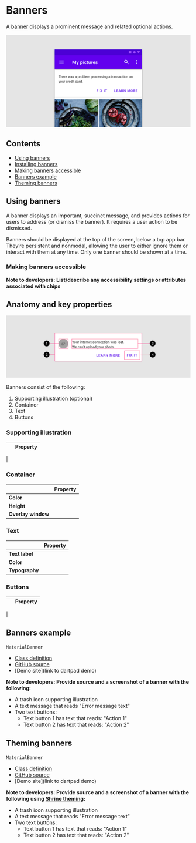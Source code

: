 <!--docs:
title: "Material Banners"
layout: detail
section: components
excerpt: "A banner displays a prominent message and related optional actions."
iconId: 
path: /catalog/material-banners/
-->

# Banners

A [banner](https://material.io/components/banners) displays a prominent message and related optional actions.

![Hero image of a banner showing a transaction error message](assets/banners_hero.png)

## Contents

* [Using banners](#using-banners)
* [Installing banners](#installing-banners)
* [Making banners accessible](#making-banners-accessible)
* [Banners example](#banners-example)
* [Theming banners](#theming-banners)

## Using banners

A banner displays an important, succinct message, and provides actions for users to address (or dismiss the banner). It requires a user action to be dismissed.

Banners should be displayed at the top of the screen, below a top app bar. They’re persistent and nonmodal, allowing the user to either ignore them or interact with them at any time. Only one banner should be shown at a time.


### Making banners accessible

**Note to developers: List/describe any accessibility settings or attributes associated with chips**

## Anatomy and key properties

![Banners anatomy diagram](assets/banners_anatomy.png)

Banners consist of the following:

1. Supporting illustration (optional)
2. Container
3. Text
4. Buttons


### Supporting illustration

&nbsp;         | Property
-------------- | ------------------------ 
 | 

### Container

&nbsp; | Property
------ | --------- 
**Color** |  
**Height** |  
**Overlay window** |


### Text

&nbsp;         | Property
-------------- | ------------------------ 
**Text label** | 
**Color**      | 
**Typography** | 



### Buttons

&nbsp;         | Property
-------------- | ------------------------ 
 | 


## Banners example

`MaterialBanner`
* [Class definition](https://master-api.flutter.dev/flutter/material/MaterialBanner-class.html)
* [GitHub source](https://github.com/flutter/flutter/blob/master/packages/flutter/lib/src/material/banner.dart)
* [Demo site](link to dartpad demo)

**Note to developers: Provide source and a screenshot of a banner with the following:**
* A trash icon supporting illustration
* A text message that reads "Error message text"
* Two text buttons:
    * Text button 1 has text that reads: "Action 1"
    * Text button 2 has text that reads: "Action 2"


## Theming banners

`MaterialBanner`
* [Class definition](https://master-api.flutter.dev/flutter/material/MaterialBanner-class.html)
* [GitHub source](https://github.com/flutter/flutter/blob/master/packages/flutter/lib/src/material/banner.dart)
* [Demo site](link to dartpad demo)


**Note to developers: Provide source and a screenshot of a banner with the following using [Shrine theming](https://material.io/design/material-studies/shrine.html):**
* A trash icon supporting illustration
* A text message that reads "Error message text"
* Two text buttons:
    * Text button 1 has text that reads: "Action 1"
    * Text button 2 has text that reads: "Action 2"


